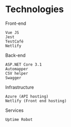 # Technologies

Front-end

    Vue JS
    Jest
    TestCafé
    Netlify

Back-end

    ASP.NET Core 3.1
    Automapper
    CSV helper
    Swagger

Infrastructure

    Azure (API hosting)
    Netlify (Front end hosting)

Services

    Uptime Robot
